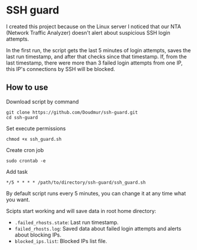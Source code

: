 # SSH guard
I created this project because on the Linux server I noticed that our NTA (Network Traffic Analyzer) doesn't alert about suspicious SSH login attempts.

In the first run, the script gets the last 5 minutes of login attempts, saves the last run timestamp, and after that checks since that timestamp. If, from the last timestamp, there were more than 3 failed login attempts from one IP, this IP's connections by SSH will be blocked.

## How to use
Download script by command
```
git clone https://github.com/Doudmur/ssh-guard.git
cd ssh-guard
```

Set execute permissions
```
chmod +x ssh_guard.sh
```

Create cron job
```
sudo crontab -e
```

Add task
```
*/5 * * * * /path/to/directory/ssh-guard/ssh_guard.sh
```
By default script runs every 5 minutes, you can change it at any time what you want.

Scipts start working and will save data in root home directory:
- `.failed_rhosts.state`: Last run timestamp.
- `failed_rhosts.log`: Saved data about failed login attempts and alerts about blocking IPs.
- `blocked_ips.list`: Blocked IPs list file.
